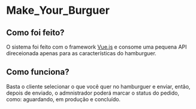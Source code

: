 # Make_Your_Burguer


## Como foi feito?
O sistema foi feito com o framework <a href="https://vuejs.org/">Vue.js</a> e consome uma pequena API direceionada apenas para as características do hamburguer.

## Como funciona?
Basta o cliente selecionar o que você quer no hamburguer e enviar, então, depois de enviado, o admnistrador poderá marcar o status do pedido, como: aguardando, em produção e concluído.
